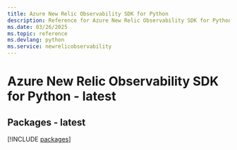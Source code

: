 ```yaml
---
title: Azure New Relic Observability SDK for Python
description: Reference for Azure New Relic Observability SDK for Python
ms.date: 03/26/2025
ms.topic: reference
ms.devlang: python
ms.service: newrelicobservability
---
```

# Azure New Relic Observability SDK for Python - latest
## Packages - latest
[!INCLUDE [packages](new-relic-observability-index.md)]